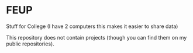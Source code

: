 # FEUP
Stuff for College (I have 2 computers this makes it easier to share data)

This repository does not contain projects (though you can find them on my public repositories).

